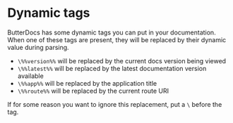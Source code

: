 # Dynamic tags
ButterDocs has some dynamic tags you can put in your documentation.
When one of these tags are present, they will be replaced by their dynamic value during parsing.

- `\%%version%%` will be replaced by the current docs version being viewed
- `\%%latest%%` will be replaced by the latest documentation version available
- `\%%app%%` will be replaced by the application title
- `\%%route%%` will be replaced by the current route URI

If for some reason you want to ignore this replacement, put a `\` before the tag.